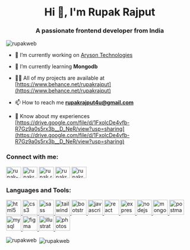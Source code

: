 <!--
![logo](https://github.com/rupakweb/rupakweb/blob/main/rlogo.png)
-->
<h1 align="center">Hi 👋, I'm Rupak Rajput</h1>
<h3 align="center">A passionate frontend developer from India</h3>

<p align="left"> <img src="https://komarev.com/ghpvc/?username=rupakweb&label=Profile%20views&color=0e75b6&style=flat" alt="rupakweb" /> </p>

- 🔭 I’m currently working on [Aryson Technologies](https://www.arysontechnologies.com/)

- 🌱 I’m currently learning **Mongodb**

- 👨‍💻 All of my projects are available at [https://www.behance.net/rupakrajput](https://www.behance.net/rupakrajput)

- 📫 How to reach me **rupakrajput4u@gmail.com**

- 📄 Know about my experiences [https://drive.google.com/file/d/1FxolcDe4vfb-R7Gz9a0s5rx3b__D_NeR/view?usp=sharing](https://drive.google.com/file/d/1FxolcDe4vfb-R7Gz9a0s5rx3b__D_NeR/view?usp=sharing)

<h3 align="left">Connect with me:</h3>
<p align="left">
<a href="https://codepen.io/rupak-rajput" target="blank"><img align="center" src="https://cdn.jsdelivr.net/npm/simple-icons@3.0.1/icons/codepen.svg" alt="rupak-rajput" height="30" width="40" /></a>
<a href="https://linkedin.com/in/rupakrajput" target="blank"><img align="center" src="https://cdn.jsdelivr.net/npm/simple-icons@3.0.1/icons/linkedin.svg" alt="rupakrajput" height="30" width="40" /></a>
<a href="https://fb.com/rupak.rajput.98" target="blank"><img align="center" src="https://cdn.jsdelivr.net/npm/simple-icons@3.0.1/icons/facebook.svg" alt="rupak.rajput.98" height="30" width="40" /></a>
<a href="https://instagram.com/rupakrajput4u" target="blank"><img align="center" src="https://cdn.jsdelivr.net/npm/simple-icons@3.0.1/icons/instagram.svg" alt="rupakrajput4u" height="30" width="40" /></a>
<a href="https://www.behance.net/rupakrajput" target="blank"><img align="center" src="https://cdn.jsdelivr.net/npm/simple-icons@3.0.1/icons/behance.svg" alt="rupakrajput" height="30" width="40" /></a>
</p>

<h3 align="left">Languages and Tools:</h3>
<p align="left"> 
  <a href="https://www.w3.org/html/" target="_blank" rel="noreferrer"> 
    <img src="https://www.vectorlogo.zone/logos/w3_html5/w3_html5-ar21.svg" alt="html5" width="40" height="40"/> 
  </a> 
  <a href="https://www.w3schools.com/css/" target="_blank" rel="noreferrer"> 
    <img src="https://www.vectorlogo.zone/logos/w3_css/w3_css-ar21.svg" alt="css3" width="40" height="40"/> 
  </a> 
  <a href="https://sass-lang.com" target="_blank" rel="noreferrer"> 
    <img src="https://www.vectorlogo.zone/logos/sass-lang/sass-lang-ar21.svg" alt="sass" width="40" height="40"/> 
  </a> 
  <a href="https://tailwindcss.com/" target="_blank" rel="noreferrer"> 
    <img src="https://www.vectorlogo.zone/logos/tailwindcss/tailwindcss-icon.svg" alt="tailwind" width="40" height="40"/> 
  </a> 
  <a href="https://getbootstrap.com/" target="_blank" rel="noreferrer"> 
    <img src="https://getbootstrap.com/docs/5.3/assets/brand/bootstrap-logo-shadow.png" alt="bootstrap" width="40" height="40"/> 
  </a> 
  <a href="https://developer.mozilla.org/en-US/docs/Web/JavaScript" target="_blank" rel="noreferrer"> 
    <img src="https://www.vectorlogo.zone/logos/javascript/javascript-horizontal.svg" alt="javascript" width="40" height="40"/> 
  </a> 
  <a href="https://reactjs.org/" target="_blank" rel="noreferrer"> 
    <img src="https://www.vectorlogo.zone/logos/reactjs/reactjs-ar21.svg" alt="react" width="40" height="40"/> 
  </a> 
  <a href="https://expressjs.com" target="_blank" rel="noreferrer"> 
    <img src="https://www.vectorlogo.zone/logos/expressjs/expressjs-ar21.svg" alt="express" width="40" height="40"/> 
  </a> 
  <a href="https://nodejs.org" target="_blank" rel="noreferrer"> 
    <img src="https://www.vectorlogo.zone/logos/nodejs/nodejs-ar21.svg" alt="nodejs" width="40" height="40"/> 
  </a> 
  <a href="https://www.mongodb.com/" target="_blank" rel="noreferrer"> 
    <img src="https://www.vectorlogo.zone/logos/mongodb/mongodb-ar21.svg" alt="mongodb" width="40" height="40"/> 
  </a> 
  <a href="https://postman.com" target="_blank" rel="noreferrer"> 
    <img src="https://www.vectorlogo.zone/logos/getpostman/getpostman-icon.svg" alt="postman" width="40" height="40"/> 
  </a> 
  <a href="https://www.phpmyadmin.net/" target="_blank" rel="noreferrer"> 
    <img src="https://www.vectorlogo.zone/logos/phpmyadmin/phpmyadmin-ar21.svg" alt="mysql" width="40" height="40"/> 
  </a> 
  <a href="https://www.figma.com/" target="_blank" rel="noreferrer"> 
    <img src="https://www.vectorlogo.zone/logos/figma/figma-icon.svg" alt="figma" width="40" height="40"/> 
  </a> 
  <a href="https://www.adobe.com/in/products/illustrator.html" target="_blank" rel="noreferrer"> 
    <img src="https://www.vectorlogo.zone/logos/adobe_illustrator/adobe_illustrator-icon.svg" alt="illustrator" width="40" height="40"/> 
  </a> 
  <a href="https://www.photoshop.com/en" target="_blank" rel="noreferrer"> 
    <img src="https://logowik.com/content/uploads/images/adobe-photoshop-cc3131.jpg" alt="photoshop" width="40" height="40"/> 
  </a> 
</p>

<p><img align="left" src="https://github-readme-stats.vercel.app/api/top-langs?username=rupakweb&show_icons=true&locale=en&layout=compact" alt="rupakweb" /></p>

<p>&nbsp;<img align="center" src="https://github-readme-stats.vercel.app/api?username=rupakweb&show_icons=true&locale=en" alt="rupakweb" /></p>
